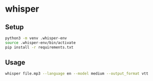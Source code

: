 # whisper

## Setup

```bash
python3 -m venv .whisper-env
source .whisper-env/bin/activate
pip install -r requirements.txt
```

## Usage

```bash
whisper file.mp3 --language en --model medium --output_format vtt
```
